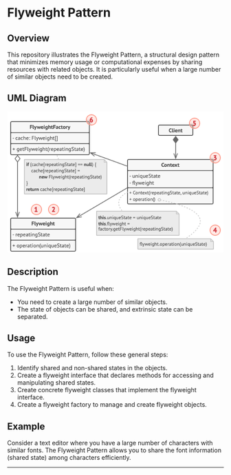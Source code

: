 # Flyweight Pattern

## Overview

This repository illustrates the Flyweight Pattern, a structural design pattern that minimizes memory usage or computational expenses by sharing resources with related objects. It is particularly useful when a large number of similar objects need to be created.

## UML Diagram

![Flyweight Pattern UML Diagram](https://github.com/ImCoderz/design-pattern-java/blob/main/assets/FlyweightUML.png)

## Description

The Flyweight Pattern is useful when:
- You need to create a large number of similar objects.
- The state of objects can be shared, and extrinsic state can be separated.

## Usage

To use the Flyweight Pattern, follow these general steps:

1. Identify shared and non-shared states in the objects.
2. Create a flyweight interface that declares methods for accessing and manipulating shared states.
3. Create concrete flyweight classes that implement the flyweight interface.
4. Create a flyweight factory to manage and create flyweight objects.

## Example

Consider a text editor where you have a large number of characters with similar fonts. The Flyweight Pattern allows you to share the font information (shared state) among characters efficiently.

---
